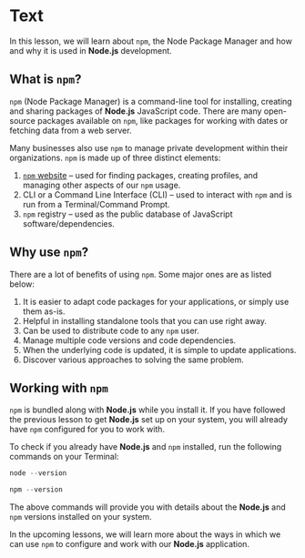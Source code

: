 # Text

In this lesson, we will learn about `npm`, the Node Package Manager and how and why it is used in **Node.js** development.

## What is `npm`?

`npm` (Node Package Manager) is a command-line tool for installing, creating and sharing packages of **Node.js** JavaScript code. There are many open-source packages available on `npm`, like packages for working with dates or fetching data from a web server.

Many businesses also use `npm` to manage private development within their organizations. `npm` is made up of three distinct elements:

1. [`npm` website](https://www.npmjs.com/) – used for finding packages, creating profiles, and managing other aspects of our `npm` usage.
2. CLI or a Command Line Interface (CLI) – used to interact with `npm` and is run from a Terminal/Command Prompt.
3. `npm` registry – used as the public database of JavaScript software/dependencies.

## Why use `npm`?

There are a lot of benefits of using `npm`. Some major ones are as listed below:

1. It is easier to adapt code packages for your applications, or simply use them as-is.
2. Helpful in installing standalone tools that you can use right away.
3. Can be used to distribute code to any `npm` user.
4. Manage multiple code versions and code dependencies.
5. When the underlying code is updated, it is simple to update applications.
6. Discover various approaches to solving the same problem.

## Working with `npm`

`npm` is bundled along with **Node.js** while you install it. If you have followed the previous lesson to get **Node.js** set up on your system, you will already have `npm` configured for you to work with.

To check if you already have **Node.js** and `npm` installed, run the following commands on your Terminal:

```js
node --version

npm --version
```

The above commands will provide you with details about the **Node.js** and `npm` versions installed on your system.

In the upcoming lessons, we will learn more about the ways in which we can use `npm` to configure and work with our **Node.js** application.

